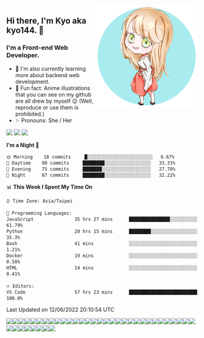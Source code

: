 <img style="width:270px;" align="right" src="./imgs/kyo144-avatar-1.png">

## Hi there, I'm Kyo aka kyo144. 👋
### I'm a Front-end Web Developer.
- 🌱 I'm also currently learning more about backend web development.
- 💎 Fun fact: Anime illustrations that you can see on my github are all drew by myself 😉 (Well, reproduce or use them is prohibited.)
- ✨ Pronouns: She / Her

[![](https://img.shields.io/badge/github-%23121011.svg?style=for-the-badge&logo=github&logoColor=white)](https://github.com/kyo144)
[![](https://img.shields.io/badge/Codesandbox-040404?style=for-the-badge&logo=codesandbox&logoColor=DBDBDB)](https://codesandbox.io/u/kyo144)
[![](https://img.shields.io/badge/Codepen-000000?style=for-the-badge&logo=codepen&logoColor=white)](https://codepen.io/kyo144)

<!--START_SECTION:waka-->
**I'm a Night 🦉** 

```text
🌞 Morning    18 commits     █░░░░░░░░░░░░░░░░░░░░░░░░   6.67% 
🌆 Daytime    90 commits     ████████░░░░░░░░░░░░░░░░░   33.33% 
🌃 Evening    75 commits     ███████░░░░░░░░░░░░░░░░░░   27.78% 
🌙 Night      87 commits     ████████░░░░░░░░░░░░░░░░░   32.22%

```


📊 **This Week I Spent My Time On** 

```text
⌚︎ Time Zone: Asia/Taipei

💬 Programming Languages: 
JavaScript               35 hrs 27 mins      ███████████████░░░░░░░░░░   61.79% 
Python                   20 hrs 15 mins      ████████░░░░░░░░░░░░░░░░░   35.3% 
Bash                     41 mins             ░░░░░░░░░░░░░░░░░░░░░░░░░   1.21% 
Docker                   19 mins             ░░░░░░░░░░░░░░░░░░░░░░░░░   0.58% 
HTML                     14 mins             ░░░░░░░░░░░░░░░░░░░░░░░░░   0.41%

🔥 Editors: 
VS Code                  57 hrs 23 mins      █████████████████████████   100.0%

```


 Last Updated on 12/06/2022 20:10:54 UTC
<!--END_SECTION:waka-->

![](https://img.shields.io/badge/Next-black?style=for-the-badge&logo=next.js&logoColor=white)![](https://img.shields.io/badge/react-%2320232a.svg?style=for-the-badge&logo=react&logoColor=%2361DAFB)![](https://img.shields.io/badge/React_Router-CA4245?style=for-the-badge&logo=react-router&logoColor=white)![](https://img.shields.io/badge/redux-%23593d88.svg?style=for-the-badge&logo=redux&logoColor=white)![](https://img.shields.io/badge/typescript-%23007ACC.svg?style=for-the-badge&logo=typescript&logoColor=white)![](https://img.shields.io/badge/javascript-%23323330.svg?style=for-the-badge&logo=javascript&logoColor=%23F7DF1E)![](https://img.shields.io/badge/tailwindcss-%2338B2AC.svg?style=for-the-badge&logo=tailwind-css&logoColor=white)![](https://img.shields.io/badge/styled--components-DB7093?style=for-the-badge&logo=styled-components&logoColor=white)![](https://img.shields.io/badge/MUI-%230081CB.svg?style=for-the-badge&logo=mui&logoColor=white)![](https://img.shields.io/badge/Semantic%20UI%20React-%2335BDB2.svg?style=for-the-badge&logo=SemanticUIReact&logoColor=white)![](https://img.shields.io/badge/bootstrap-%23563D7C.svg?style=for-the-badge&logo=bootstrap&logoColor=white)![](https://img.shields.io/badge/SASS-hotpink.svg?style=for-the-badge&logo=SASS&logoColor=white)![](https://img.shields.io/badge/css3-%231572B6.svg?style=for-the-badge&logo=css3&logoColor=white)![](https://img.shields.io/badge/markdown-%23000000.svg?style=for-the-badge&logo=markdown&logoColor=white)![](https://img.shields.io/badge/html5-%23E34F26.svg?style=for-the-badge&logo=html5&logoColor=white)![](https://img.shields.io/badge/flask-%23000.svg?style=for-the-badge&logo=flask&logoColor=white)![](https://img.shields.io/badge/python-3670A0?style=for-the-badge&logo=python&logoColor=ffdd54)![](https://img.shields.io/badge/mysql-%2300f.svg?style=for-the-badge&logo=mysql&logoColor=white)![](https://img.shields.io/badge/AWS-%23FF9900.svg?style=for-the-badge&logo=amazon-aws&logoColor=white)![](https://img.shields.io/badge/vercel-%23000000.svg?style=for-the-badge&logo=vercel&logoColor=white)![](https://img.shields.io/badge/firebase-%23039BE5.svg?style=for-the-badge&logo=firebase)![](https://img.shields.io/badge/docker-%230db7ed.svg?style=for-the-badge&logo=docker&logoColor=white)![](https://img.shields.io/badge/jenkins-%232C5263.svg?style=for-the-badge&logo=jenkins&logoColor=white)![](https://img.shields.io/badge/kubernetes-%23326ce5.svg?style=for-the-badge&logo=kubernetes&logoColor=white)![](https://img.shields.io/badge/GULP-%23CF4647.svg?style=for-the-badge&logo=gulp&logoColor=white)![](https://img.shields.io/badge/webpack-%238DD6F9.svg?style=for-the-badge&logo=webpack&logoColor=black)![](https://img.shields.io/badge/ESLint-4B3263?style=for-the-badge&logo=eslint&logoColor=white)![](https://img.shields.io/badge/NPM-%23000000.svg?style=for-the-badge&logo=npm&logoColor=white)![](https://img.shields.io/badge/git-%23F05033.svg?style=for-the-badge&logo=git&logoColor=white)![](https://img.shields.io/badge/gitlab-%23181717.svg?style=for-the-badge&logo=gitlab&logoColor=white)![](https://img.shields.io/badge/-Swagger-%23Clojure?style=for-the-badge&logo=swagger&logoColor=white)![](https://img.shields.io/badge/Postman-FF6C37?style=for-the-badge&logo=postman&logoColor=white)![](https://img.shields.io/badge/Visual%20Studio%20Code-0078d7.svg?style=for-the-badge&logo=visual-studio-code&logoColor=white)![](https://img.shields.io/badge/figma-%23F24E1E.svg?style=for-the-badge&logo=figma&logoColor=white)![](https://img.shields.io/badge/adobe%20photoshop-%2331A8FF.svg?style=for-the-badge&logo=adobe%20photoshop&logoColor=white)![](https://img.shields.io/badge/adobe%20illustrator-%23FF9A00.svg?style=for-the-badge&logo=adobe%20illustrator&logoColor=white)![](https://img.shields.io/badge/Windows-0078D6?style=for-the-badge&logo=windows&logoColor=white)![](https://img.shields.io/badge/Ubuntu-E95420?style=for-the-badge&logo=ubuntu&logoColor=white)![](https://img.shields.io/badge/mac%20os-000000?style=for-the-badge&logo=macos&logoColor=F0F0F0)